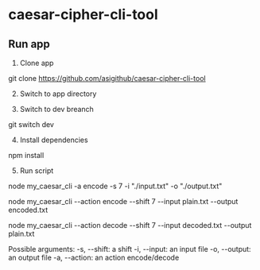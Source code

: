 # caesar-cipher-cli-tool

## Run app

1. Clone  app

  git clone https://github.com/asigithub/caesar-cipher-cli-tool

2. Switch to app directory

3. Switch to dev breanch
  
  git switch dev

4. Install dependencies

  npm install

5. Run script

  node my_caesar_cli -a encode -s 7 -i "./input.txt" -o "./output.txt"
  
  node my_caesar_cli --action encode --shift 7 --input plain.txt --output encoded.txt
  
  node my_caesar_cli --action decode --shift 7 --input decoded.txt --output plain.txt

  Possible arguments:
  -s, --shift: a shift
  -i, --input: an input file
  -o, --output: an output file
  -a, --action: an action encode/decode
